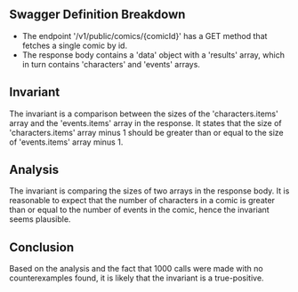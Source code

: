 ## Swagger Definition Breakdown
- The endpoint '/v1/public/comics/{comicId}' has a GET method that fetches a single comic by id.
- The response body contains a 'data' object with a 'results' array, which in turn contains 'characters' and 'events' arrays.

## Invariant
The invariant is a comparison between the sizes of the 'characters.items' array and the 'events.items' array in the response. It states that the size of 'characters.items' array minus 1 should be greater than or equal to the size of 'events.items' array minus 1.

## Analysis
The invariant is comparing the sizes of two arrays in the response body. It is reasonable to expect that the number of characters in a comic is greater than or equal to the number of events in the comic, hence the invariant seems plausible.

## Conclusion
Based on the analysis and the fact that 1000 calls were made with no counterexamples found, it is likely that the invariant is a true-positive.
